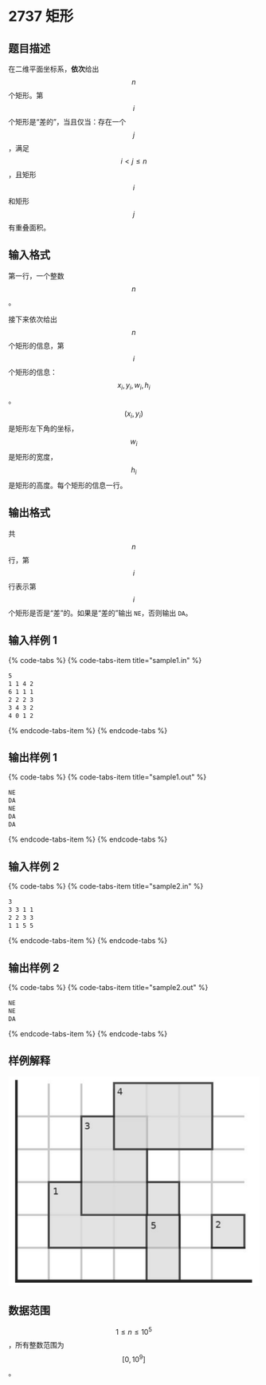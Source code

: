 # 2737 矩形

## 题目描述

在二维平面坐标系，**依次**给出 $$n$$ 个矩形。第 $$i$$ 个矩形是“差的”，当且仅当：存在一个 $$j$$，满足 $$i < j \leq n$$，且矩形 $$i$$ 和矩形 $$j$$ 有重叠面积。

## 输入格式

第一行，一个整数 $$n$$。

接下来依次给出 $$n$$ 个矩形的信息，第 $$i$$ 个矩形的信息：$$x_i,\,y_i,w_i,\,h_i$$。$$(x_i,\,y_i)$$ 是矩形左下角的坐标，$$w_i$$ 是矩形的宽度，$$h_i$$ 是矩形的高度。每个矩形的信息一行。

## 输出格式

共 $$n$$ 行，第 $$i$$ 行表示第 $$i$$ 个矩形是否是“差”的。如果是“差的”输出 `NE`，否则输出 `DA`。

## 输入样例 1

{% code-tabs %}
{% code-tabs-item title="sample1.in" %}
```text
5
1 1 4 2
6 1 1 1
2 2 2 3
3 4 3 2
4 0 1 2
```
{% endcode-tabs-item %}
{% endcode-tabs %}

## 输出样例 1

{% code-tabs %}
{% code-tabs-item title="sample1.out" %}
```text
NE
DA
NE
DA
DA
```
{% endcode-tabs-item %}
{% endcode-tabs %}

## 输入样例 2

{% code-tabs %}
{% code-tabs-item title="sample2.in" %}
```text
3
3 3 1 1
2 2 3 3
1 1 5 5
```
{% endcode-tabs-item %}
{% endcode-tabs %}

## 输出样例 2

{% code-tabs %}
{% code-tabs-item title="sample2.out" %}
```text
NE
NE
DA
```
{% endcode-tabs-item %}
{% endcode-tabs %}

## 样例解释

![](.gitbook/assets/2737.png)

## 数据范围

$$1 \leq n \leq 10^5$$，所有整数范围为 $$[0,\,10^9]$$。

